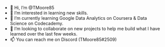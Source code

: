 - 👋 Hi, I’m @TMoore85
- 👀 I’m interested in learning new skills.
- 🌱 I’m currently learning Google Data Analytics on Coursera & Data Science on Codecademy.
- 💞️ I’m looking to collaborate on new projects to help me build what I have learned over the last few weeks.
- 📫 You can reach me on Discord (TMoore85#2509)

<!---
TMoore85/TMoore85 is a ✨ special ✨ repository because its `README.md` (this file) appears on your GitHub profile.
You can click the Preview link to take a look at your changes.
--->
